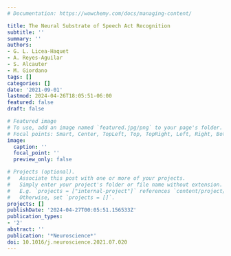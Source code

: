 ```yaml
---
# Documentation: https://wowchemy.com/docs/managing-content/

title: The Neural Substrate of Speech Act Recognition
subtitle: ''
summary: ''
authors:
- G. L. Licea-Haquet
- A. Reyes-Aguilar
- S. Alcauter
- M. Giordano
tags: []
categories: []
date: '2021-09-01'
lastmod: 2024-04-26T18:05:51-06:00
featured: false
draft: false

# Featured image
# To use, add an image named `featured.jpg/png` to your page's folder.
# Focal points: Smart, Center, TopLeft, Top, TopRight, Left, Right, BottomLeft, Bottom, BottomRight.
image:
  caption: ''
  focal_point: ''
  preview_only: false

# Projects (optional).
#   Associate this post with one or more of your projects.
#   Simply enter your project's folder or file name without extension.
#   E.g. `projects = ["internal-project"]` references `content/project/deep-learning/index.md`.
#   Otherwise, set `projects = []`.
projects: []
publishDate: '2024-04-27T00:05:51.156533Z'
publication_types:
- '2'
abstract: ''
publication: '*Neuroscience*'
doi: 10.1016/j.neuroscience.2021.07.020
---
```

